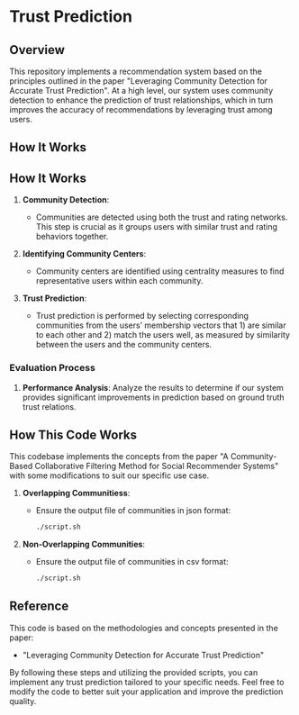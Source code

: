# Trust Prediction

## Overview

This repository implements a recommendation system based on the principles outlined in the paper "Leveraging Community Detection for Accurate Trust Prediction". At a high level, our system uses community detection to enhance the prediction of trust relationships, which in turn improves the accuracy of recommendations by leveraging trust among users.

## How It Works

## How It Works

1. **Community Detection**: 
   - Communities are detected using both the trust and rating networks. This step is crucial as it groups users with similar trust and rating behaviors together.
   
2. **Identifying Community Centers**:
   - Community centers are identified using centrality measures to find representative users within each community.
   
3. **Trust Prediction**:
   - Trust prediction is performed by selecting corresponding communities from the users’ membership vectors that 1) are similar to each other and 2) match the users well, as measured by similarity between the users and the community centers.

### Evaluation Process

1. **Performance Analysis**: Analyze the results to determine if our system provides significant improvements in prediction based on ground truth trust relations.


## How This Code Works

This codebase implements the concepts from the paper "A Community-Based Collaborative Filtering Method for Social Recommender Systems" with some modifications to suit our specific use case.

1. **Overlapping Communitiess**:
   - Ensure the output file of communities in json format:
     ```bash
     ./script.sh
     ```
     
2. **Non-Overlapping Communities**:
   - Ensure the output file of communities in csv format:
     ```bash
     ./script.sh

## Reference

This code is based on the methodologies and concepts presented in the paper:
- "Leveraging Community Detection for Accurate Trust Prediction"

By following these steps and utilizing the provided scripts, you can implement any trust prediction tailored to your specific needs. Feel free to modify the code to better suit your application and improve the prediction quality.

